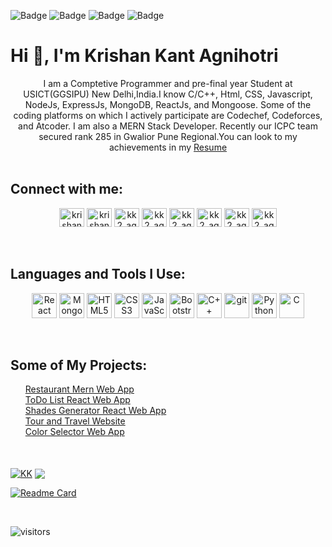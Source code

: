  ![Badge](https://cp-logo.vercel.app/codeforces/kk2_agnihotri?logo=true)
 ![Badge](https://cp-logo.vercel.app/codechef/kk2_agnihotri?logo=true)
 ![Badge](https://cp-logo.vercel.app/atcoder/krishnaagnihotri?logo=true)
 ![Badge](https://cp-logo.vercel.app/leetcode/kk2_agnihotri?logo=true)
 
 

<div align="center">
        <h1 align="left">Hi 👋, I'm Krishan Kant Agnihotri</h1>
I am a Comptetive Programmer and pre-final year Student at USICT(GGSIPU) New Delhi,India.I know C/C++, Html, CSS, Javascript, NodeJs, ExpressJs, MongoDB, ReactJs, and Mongoose. Some of the coding platforms on which I actively participate are Codechef, Codeforces, and Atcoder. I am also a MERN Stack Developer. Recently our ICPC team secured rank 285 in Gwalior Pune Regional.You can look to my achievements in my <a href="https://drive.google.com/file/d/1WSOx3ljBhMPGQgGGl_wE5c2E1QN9rbQA/view?usp=sharing">Resume</a>
 <br>
 <br>
        <h2 align="left">Connect with me:</h2>
        <div>
            <a href="https://www.linkedin.com/in/krishankantagnihotri" target="blank"><img align="center" src="https://cdn.jsdelivr.net/npm/simple-icons@3.0.1/icons/linkedin.svg" alt="krishankantagnihotri" height="30" width="40" /></a>
            <a href="https://www.instagram.com/krishna_agnihotri_/" target="blank"><img align="center" src="https://cdn.jsdelivr.net/npm/simple-icons@3.0.1/icons/instagram.svg" alt="krishan_kant_agnihotri" height="30" width="40" /></a>
            <a href="https://www.codechef.com/users/kk2_agnihotri" target="blank"><img align="center" src="https://cdn.jsdelivr.net/npm/simple-icons@3.1.0/icons/codechef.svg" alt="kk2_agnihotri" height="30" width="40" /></a>
            <a href="https://www.hackerrank.com/krishnaagnihotri" target="blank"><img align="center" src="https://cdn.jsdelivr.net/npm/simple-icons@3.0.1/icons/hackerrank.svg" alt="kk2_agnihotri" height="30" width="40" /></a>
            <a href="https://codeforces.com/profile/kk2_agnihotri" target="blank"><img align="center" src="https://cdn.jsdelivr.net/npm/simple-icons@3.0.1/icons/codeforces.svg" alt="kk2_agnihotri" height="30" width="40" /></a>
            <a href="https://www.leetcode.com/kk2_agnihotri" target="blank"><img align="center" src="https://cdn.jsdelivr.net/npm/simple-icons@3.0.1/icons/leetcode.svg" alt="kk2_agnihotri" height="30" width="40"/></a>
            <a href="https://www.hackerearth.com/@kk2_agnihotri" target="blank"><img align="center" src="https://cdn.jsdelivr.net/npm/simple-icons@3.0.1/icons/hackerearth.svg" alt="kk2_agnihotri" height="30" width="40" /></a>
            <a href="https://auth.geeksforgeeks.org/user/_noname_/profile" target="blank"><img align="center" src="https://cdn.jsdelivr.net/npm/simple-icons@3.0.1/icons/geeksforgeeks.svg" alt="kk2_agnihtori" height="30" width="40" /></a>
        </div>
        <br>
        <br>
 <div>
        <h2 align="left">Languages and Tools I Use:</h2>
<img align="center" alt="React" width="40px" src="https://img.icons8.com/plasticine/100/000000/react.png" />
<img align="center" alt="MongoDB" width="40px" src="https://img.icons8.com/color/48/000000/mongodb.png" /> 
<img align="center" alt="HTML5" width="40px" src="https://img.icons8.com/color/48/000000/html-5--v1.png" />
<img align="center" alt="CSS3" width="40px" src="https://img.icons8.com/color/48/000000/css3.png" />
<img align="center" alt="JavaScript" width="40px" src="https://img.icons8.com/color/48/000000/javascript--v1.png" />
<img align="center" alt="Bootstrap" width="40px" src="https://img.icons8.com/color/48/000000/bootstrap.png" />
<img align="center" alt="C++" width="40px" src="https://img.icons8.com/color/50/000000/c-plus-plus-logo.png" />
<img align="center" alt="git" width="40px" src="https://img.icons8.com/color/48/000000/git.png" /> 
<img align="center" alt="Python" width="40px" src="https://img.icons8.com/color/48/000000/python--v1.png" /> 
<img align="center" alt="C" width="40px" src="https://img.icons8.com/color/48/000000/c-programming.png" /> 
        </div>
        <br>
        <br>
 <div>
  <h2 align="left">Some of My Projects:</h2>
  <ul style="list-style:none">
   <li align="left"><a href="https://restaurant-mern-kk.netlify.app/">Restaurant Mern Web App</a></li>
   <li align="left"><a href="https://todo-list-kk.netlify.app/">ToDo List React Web App</a></li>
   <li align="left"><a href="https://shades-generator-react-kk.netlify.app/">Shades Generator React Web App</a></li>
   <li align="left"><a href="https://kktravels.herokuapp.com/">Tour and Travel Website</a></li>
   <li align="left"><a href="https://color-selector-kk.herokuapp.com/">Color Selector Web App</a></li>
   </ul>
 </div>
 <br/>
 <br/>
    </div>
        <div >
 <a href="https://github.com/anuraghazra/github-readme-stats"><img align="center" src="https://github-readme-stats.vercel.app/api?username=krishankantagnihotri&show_icons=true&include_all_commits=true&theme=buefy&hide_border=true" alt="KK" /></a>  
<a href="https://github.com/anuraghazra/github-readme-stats"><img align="center" src="https://github-readme-stats.vercel.app/api/top-langs/?username=krishankantagnihotri&layout=compact&theme=buefy&hide_border=true" /></a>
 
 [![Readme Card](https://github-readme-streak-stats.herokuapp.com/?user=KrishanKantAgnihotri&theme=buefy&hide_border=true)](https://github.com/DenverCoder1/github-readme-streak-stats)
        </div>
    <br/>
    
![visitors](https://visitor-badge.laobi.icu/badge?page_id=krishankantagnihotri.krishankantagnihotri)
